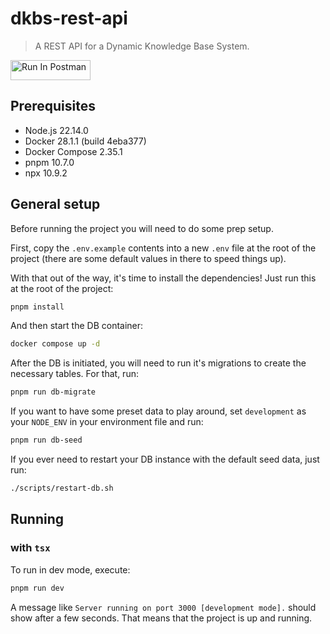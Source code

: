 # dkbs-rest-api

> A REST API for a Dynamic Knowledge Base System.

[<img src="https://run.pstmn.io/button.svg" alt="Run In Postman" style="width: 128px; height: 32px;">](https://app.getpostman.com/run-collection/2579984-4788b9ee-f07a-4aa9-bed9-7f1e31fb206d?action=collection%2Ffork&source=rip_markdown&collection-url=entityId%3D2579984-4788b9ee-f07a-4aa9-bed9-7f1e31fb206d%26entityType%3Dcollection%26workspaceId%3D97575bed-61c4-460b-b22c-930ec2a15f87)

## Prerequisites

- Node.js 22.14.0
- Docker 28.1.1 (build 4eba377)
- Docker Compose 2.35.1
- pnpm 10.7.0
- npx 10.9.2


## General setup

Before running the project you will need to do some prep setup.

First, copy the `.env.example` contents into a new `.env` file at the root of the project (there are some default values in there to speed things up).

With that out of the way, it's time to install the dependencies! Just run this at the root of the project:

```bash
pnpm install
```

And then start the DB container:

```bash
docker compose up -d
```

After the DB is initiated, you will need to run it's migrations to create the necessary tables. For that, run:

```bash
pnpm run db-migrate
```

If you want to have some preset data to play around, set `development` as your `NODE_ENV` in your environment file and run:

```bash
pnpm run db-seed
```

If you ever need to restart your DB instance with the default seed data, just run:

```bash
./scripts/restart-db.sh
```

## Running

### with `tsx`

To run in dev mode, execute:

```bash
pnpm run dev
```

A message like `Server running on port 3000 [development mode].` should show after a few seconds. That means that the project is up and running.
